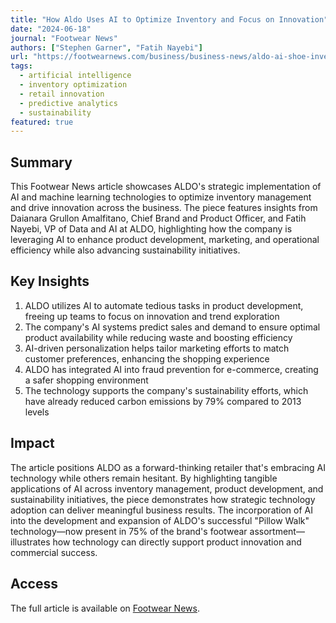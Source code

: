```yaml
---
title: "How Aldo Uses AI to Optimize Inventory and Focus on Innovation"
date: "2024-06-18"
journal: "Footwear News"
authors: ["Stephen Garner", "Fatih Nayebi"]
url: "https://footwearnews.com/business/business-news/aldo-ai-shoe-inventory-innovation-1203654218/"
tags:
  - artificial intelligence
  - inventory optimization
  - retail innovation
  - predictive analytics
  - sustainability
featured: true
---
```


## Summary

This Footwear News article showcases ALDO's strategic implementation of AI and machine learning technologies to optimize inventory management and drive innovation across the business. The piece features insights from Daianara Grullon Amalfitano, Chief Brand and Product Officer, and Fatih Nayebi, VP of Data and AI at ALDO, highlighting how the company is leveraging AI to enhance product development, marketing, and operational efficiency while also advancing sustainability initiatives.

## Key Insights

1. ALDO utilizes AI to automate tedious tasks in product development, freeing up teams to focus on innovation and trend exploration
2. The company's AI systems predict sales and demand to ensure optimal product availability while reducing waste and boosting efficiency
3. AI-driven personalization helps tailor marketing efforts to match customer preferences, enhancing the shopping experience
4. ALDO has integrated AI into fraud prevention for e-commerce, creating a safer shopping environment
5. The technology supports the company's sustainability efforts, which have already reduced carbon emissions by 79% compared to 2013 levels

## Impact

The article positions ALDO as a forward-thinking retailer that's embracing AI technology while others remain hesitant. By highlighting tangible applications of AI across inventory management, product development, and sustainability initiatives, the piece demonstrates how strategic technology adoption can deliver meaningful business results. The incorporation of AI into the development and expansion of ALDO's successful "Pillow Walk" technology—now present in 75% of the brand's footwear assortment—illustrates how technology can directly support product innovation and commercial success.

## Access

The full article is available on [Footwear News](https://footwearnews.com/business/business-news/aldo-ai-shoe-inventory-innovation-1203654218/). 